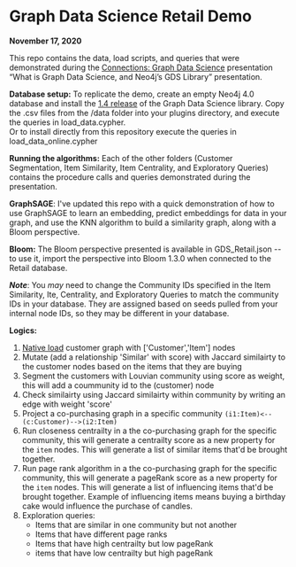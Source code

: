 
# Graph Data Science Retail Demo

**November 17, 2020**

This repo contains the data, load scripts, and queries that were demonstrated during the [Connections: Graph Data Science](https://neo4j.com/connections/graph-data-science/) presentation “What is Graph Data Science, and Neo4j’s GDS Library” presentation.

**Database setup:** To replicate the demo, create an empty Neo4j 4.0 database and install the [1.4 release](https://github.com/neo4j/graph-data-science/releases/tag/1.4.0) of the Graph Data Science library. Copy the .csv files from the /data folder into your plugins directory, and execute the queries in load_data.cypher.     
Or to install directly from this repository execute the queries in load_data_online.cypher

**Running the algorithms:** Each of the other folders (Customer Segmentation, Item Similarity, Item Centrality, and Exploratory Queries) contains the procedure calls and queries demonstrated during the presentation. 

**GraphSAGE**: I've updated this repo with a quick demonstration of how to use GraphSAGE to learn an embedding, predict embeddings for data in your graph, and use the KNN algorithm to build a similarity graph, along with a Bloom perspective.

**Bloom:** The Bloom perspective presented is available in GDS_Retail.json -- to use it, import the perspective into Bloom 1.3.0
when connected to the Retail database.

**_Note_**: You _may_ need to change the Community IDs specified in the Item Similarity, Ite, Centrality, and Exploratory Queries to match the community IDs in your database. They are assigned based on seeds pulled from your internal node IDs, so they may be different in your database.

**Logics:**
1. <a href="https://neo4j.com/graphacademy/training-iga-40/02-iga-40-overview-of-graph-algorithms/#_monopartite_projection">Native load</a> customer graph with ['Customer','Item'] nodes
2. Mutate (add a relationship 'Similar' with score) with Jaccard similairty to the customer nodes based on the items that they are buying
3. Segment the customers with Louvian community using score as weight, this will add a coummunity id to the (customer) node
4. Check similairty using Jaccard similairty within community by writing an edge with weight 'score'
5. Project a co-purchasing graph in a specific community `(i1:Item)<--(c:Customer)-->(i2:Item)`
6. Run closeness centrailty in a the co-purchasing graph for the specific community, this will generate a centrailty score as a new property for the `item` nodes. This will generate a list of similar items that'd be brought together.
7. Run page rank algorithm in a the co-purchasing graph for the specific community, this will generate a pageRank score as a new property for the `item` nodes. This will generate a list of influencing items that'd be brought together. Example of influencing items means buying a birthday cake would influence the purchase of candles.
8. Exploration queries:
   - Items that are similar in one community but not another
   - Items that have different page ranks
   - Items that have high centrailty but low pageRank
   - items that have low centrailty but high pageRank
